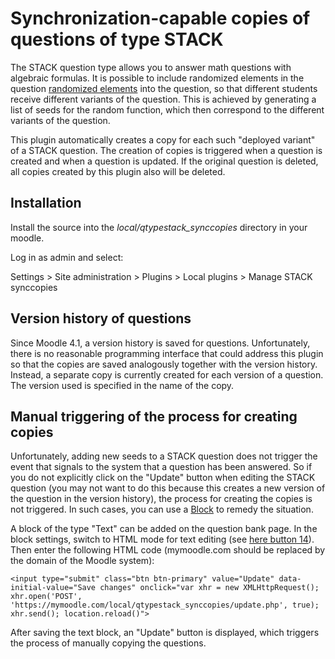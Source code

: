 # Synchronization-capable copies of questions of type STACK

The STACK question type allows you to answer math questions with algebraic 
formulas. It is possible to include randomized elements in the question 
[randomized elements](https://github.com/maths/moodle-qtype_stack/blob/master/doc/en/Authoring/Deploying.md) 
into the question, so that different students receive different variants of the 
question. This is achieved by generating a list of seeds for the random function, 
which then correspond to the different variants of the question.

This plugin automatically creates a copy for each such "deployed variant" of a 
STACK question. The creation of copies is triggered when a question is created 
and when a question is updated. If the original question is deleted, all copies 
created by this plugin also will be deleted.


## Installation

Install the source into the *local/qtypestack_synccopies* directory in your moodle.

Log in as admin and select:

Settings > Site administration > Plugins > Local plugins > Manage STACK synccopies


## Version history of questions

Since Moodle 4.1, a version history is saved for questions. Unfortunately, there 
is no reasonable programming interface that could address this plugin so that 
the copies are saved analogously together with the version history. Instead, 
a separate copy is currently created for each version of a question. The version 
used is specified in the name of the copy.

## Manual triggering of the process for creating copies

Unfortunately, adding new seeds to a STACK question does not trigger the event 
that signals to the system that a question has been answered. So if you do not 
explicitly click on the "Update" button when editing the STACK question (you may 
not want to do this because this creates a new version of the question in the 
version history), the process for creating the copies is not triggered. In such 
cases, you can use a [Block](https://docs.moodle.org/401/en/Blocks) to remedy 
the situation.

A block of the type "Text" can be added on the question bank page. In the block 
settings, switch to HTML mode for text editing (see [here button 14](https://docs.moodle.org/401/en/Atto_editor#/media/File:Attobottomline.png)). 
Then enter the following HTML code (mymoodle.com should be replaced by the 
domain of the Moodle system):

    <input type="submit" class="btn btn-primary" value="Update" data-initial-value="Save changes" onclick="var xhr = new XMLHttpRequest(); xhr.open('POST', 'https://mymoodle.com/local/qtypestack_synccopies/update.php', true); xhr.send(); location.reload()">

After saving the text block, an "Update" button is displayed, which triggers 
the process of manually copying the questions.
